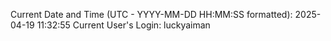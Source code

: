 Current Date and Time (UTC - YYYY-MM-DD HH:MM:SS formatted): 2025-04-19 11:32:55
Current User's Login: luckyaiman
